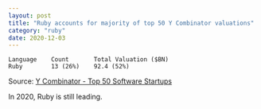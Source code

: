 ```yaml
---
layout: post
title: "Ruby accounts for majority of top 50 Y Combinator valuations"
category: "ruby"
date: 2020-12-03
---
```


```
Language	Count	    Total Valuation ($BN)
Ruby	    13 (26%)	92.4 (52%)
```

Source: [Y Combinator - Top 50 Software Startups](https://charliereese.ca/article/top-50-y-combinator-tech-startups)

In 2020, Ruby is still leading.
